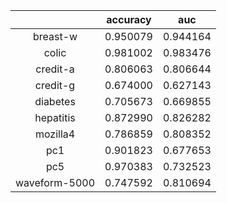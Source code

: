 | |accuracy|auc|
|:---:|:---:|:---:|
|breast-w|0.950079|0.944164|
|colic|0.981002|0.983476|
|credit-a|0.806063|0.806644|
|credit-g|0.674000|0.627143|
|diabetes|0.705673|0.669855|
|hepatitis|0.872990|0.826282|
|mozilla4|0.786859|0.808352|
|pc1|0.901823|0.677653|
|pc5|0.970383|0.732523|
|waveform-5000|0.747592|0.810694|
